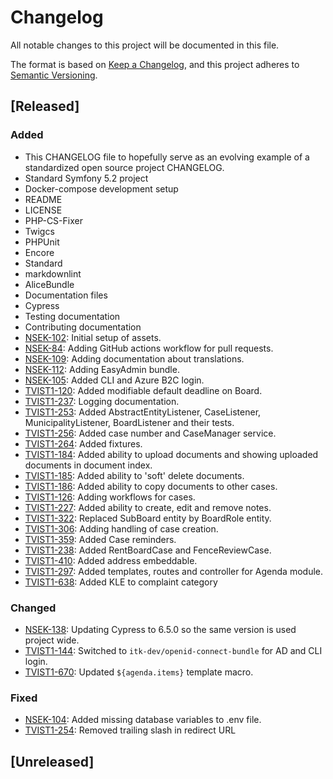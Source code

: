 # Changelog

All notable changes to this project will be documented in this file.

The format is based on [Keep a Changelog](https://keepachangelog.com/en/1.0.0/),
and this project adheres to [Semantic Versioning](https://semver.org/spec/v2.0.0.html).

## [Released]

### Added
- This CHANGELOG file to hopefully serve as an evolving example of a
  standardized open source project CHANGELOG.
- Standard Symfony 5.2 project
- Docker-compose development setup
- README
- LICENSE
- PHP-CS-Fixer
- Twigcs
- PHPUnit
- Encore
- Standard
- markdownlint
- AliceBundle
- Documentation files
- Cypress
- Testing documentation
- Contributing documentation
- [NSEK-102](https://jira.itkdev.dk/browse/NSEK-104):
  Initial setup of assets.
- [NSEK-84](https://jira.itkdev.dk/browse/NSEK-84):
  Adding GitHub actions workflow for pull requests.
- [NSEK-109](https://jira.itkdev.dk/browse/NSEK-84):
  Adding documentation about translations.
- [NSEK-112](https://jira.itkdev.dk/browse/NSEK-112):
  Adding EasyAdmin bundle.
- [NSEK-105](https://jira.itkdev.dk/browse/NSEK-105):
  Added CLI and Azure B2C login.
- [TVIST1-120](https://jira.itkdev.dk/browse/TVIST1-120):
  Added modifiable default deadline on Board.
- [TVIST1-237](https://jira.itkdev.dk/browse/TVIST1-237):
  Logging documentation.
- [TVIST1-253](https://jira.itkdev.dk/browse/TVIST1-253):
  Added AbstractEntityListener, CaseListener,
    MunicipalityListener, BoardListener and their tests.
- [TVIST1-256](https://jira.itkdev.dk/browse/TVIST1-256):
  Added case number and CaseManager service.
- [TVIST1-264](https://jira.itkdev.dk/browse/TVIST1-264):
  Added fixtures.
- [TVIST1-184](https://jira.itkdev.dk/browse/TVIST1-184):
  Added ability to upload documents and showing
    uploaded documents in document index.
- [TVIST1-185](https://jira.itkdev.dk/browse/TVIST1-185):
  Added ability to 'soft' delete documents.
- [TVIST1-186](https://jira.itkdev.dk/browse/TVIST1-186):
  Added ability to copy documents to other cases.
- [TVIST1-126](https://jira.itkdev.dk/browse/TVIST1-126):
  Adding workflows for cases.
- [TVIST1-227](https://jira.itkdev.dk/browse/TVIST1-227):
  Added ability to create, edit and remove notes.
- [TVIST1-322](https://jira.itkdev.dk/browse/TVIST1-322):
  Replaced SubBoard entity by BoardRole entity.
- [TVIST1-306](https://jira.itkdev.dk/browse/TVIST1-306):
  Adding handling of case creation.
- [TVIST1-359](https://jira.itkdev.dk/browse/TVIST1-359):
  Added Case reminders.
- [TVIST1-238](https://jira.itkdev.dk/browse/TVIST1-238):
  Added RentBoardCase and FenceReviewCase.
- [TVIST1-410](https://jira.itkdev.dk/browse/TVIST1-410):
  Added address embeddable.
- [TVIST1-297](https://jira.itkdev.dk/browse/TVIST1-297):
  Added templates, routes and controller for Agenda module.
- [TVIST1-638](https://jira.itkdev.dk/browse/TVIST1-638):
  Added KLE to complaint category

### Changed
- [NSEK-138](https://jira.itkdev.dk/browse/NSEK-138):
  Updating Cypress to 6.5.0 so the same version is used project wide.
- [TVIST1-144](https://jira.itkdev.dk/browse/TVIST1-144):
  Switched to `itk-dev/openid-connect-bundle` for AD and CLI login.
- [TVIST1-670](https://jira.itkdev.dk/browse/TVIST1-670):
  Updated `${agenda.items}` template macro.

### Fixed
- [NSEK-104](https://jira.itkdev.dk/browse/NSEK-104):
  Added missing database variables to .env file.
- [TVIST1-254](https://jira.itkdev.dk/browse/TVIST1-254):
  Removed trailing slash in redirect URL

## [Unreleased]
